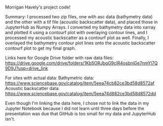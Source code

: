 Morrigan Havely's project code!

Summary: I processed two zip files, one with asc data (bathymetry data) and the other with a tif file (acoustic backscatter data), and placed those in JupyterHub as Numpy Arrays. I converted my bathymetry data into xarray and plotted it using a contourf plot with overlaying contour lines, and I processed my acoustic backscatter as a contourf plot as well. Finally, I overlayed the bathymetry contour plot lines onto the acoustic backscatter contourf plot to get my final graph.

Links here for Google Drive folder with raw data files: https://drive.google.com/drive/folders/1Kb5ORJbqG9clR4osbniGe7nmYl7Q9D9J?usp=drive_link

For sites with actual data:
Bathymetric data: https://www.sciencebase.gov/catalog/item/5eea74cb82ce3bd58d8572af
Acoustic backscatter data: https://www.sciencebase.gov/catalog/item/5eea74d882ce3bd58d8572dd

Even though I'm linking the data here, I chose not to link the data in my Jupyter Notebook because I did not learn until three days before the presentation was due that GitHub is too small for my data and JupyterHub isn't.

